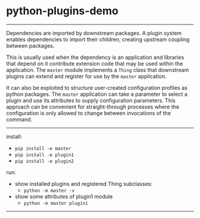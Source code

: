 # python-plugins-demo
---

Dependencies are imported by downstream packages. A plugin system enables dependencies to import their children, creating upstream coupling between packages.

This is usually used when the dependency is an application and libraries that depend on it contribute extension code that may be used within the application. The `master` module implements a `Thing` class that downstream plugins can extend and register for use by the `master` application.

It can also be exploited to structure user-created configuration profiles as python packages. The `master` application can take a parameter to select a plugin and use its attributes to supply configuration parameters. This approach can be convenient for straight-through processes where the configuration is only allowed to change between invocations of the command.

---
install:
- `pip install -e master`
- `pip install -e plugin1`
- `pip install -e plugin2`

run:
- show installed plugins and registered Thing subclasses:
  - `python -m master -v`
- show some attributes of plugin1 module
  - `python -m master plugin1`

---
